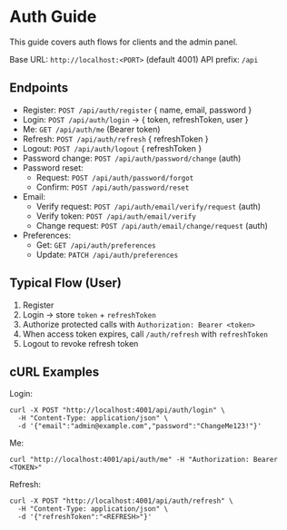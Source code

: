 # Auth Guide

This guide covers auth flows for clients and the admin panel.

Base URL: `http://localhost:<PORT>` (default 4001)
API prefix: `/api`

## Endpoints
- Register: `POST /api/auth/register` { name, email, password }
- Login: `POST /api/auth/login` → { token, refreshToken, user }
- Me: `GET /api/auth/me` (Bearer token)
- Refresh: `POST /api/auth/refresh` { refreshToken }
- Logout: `POST /api/auth/logout` { refreshToken }
- Password change: `POST /api/auth/password/change` (auth)
- Password reset:
  - Request: `POST /api/auth/password/forgot`
  - Confirm: `POST /api/auth/password/reset`
- Email:
  - Verify request: `POST /api/auth/email/verify/request` (auth)
  - Verify token: `POST /api/auth/email/verify`
  - Change request: `POST /api/auth/email/change/request` (auth)
- Preferences:
  - Get: `GET /api/auth/preferences`
  - Update: `PATCH /api/auth/preferences`

## Typical Flow (User)
1. Register
2. Login → store `token` + `refreshToken`
3. Authorize protected calls with `Authorization: Bearer <token>`
4. When access token expires, call `/auth/refresh` with `refreshToken`
5. Logout to revoke refresh token

## cURL Examples
Login:
```
curl -X POST "http://localhost:4001/api/auth/login" \
  -H "Content-Type: application/json" \
  -d '{"email":"admin@example.com","password":"ChangeMe123!"}'
```

Me:
```
curl "http://localhost:4001/api/auth/me" -H "Authorization: Bearer <TOKEN>"
```

Refresh:
```
curl -X POST "http://localhost:4001/api/auth/refresh" \
  -H "Content-Type: application/json" \
  -d '{"refreshToken":"<REFRESH>"}'
```

